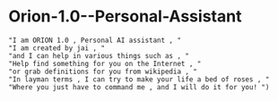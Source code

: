 # Orion-1.0--Personal-Assistant

    "I am ORION 1.0 , Personal AI assistant , "
    "I am created by jai , "
    "and I can help in various things such as , "
    "Help find something for you on the Internet , "
    "or grab definitions for you from wikipedia , "
    "In layman terms , I can try to make your life a bed of roses , "
    "Where you just have to command me , and I will do it for you! ")
